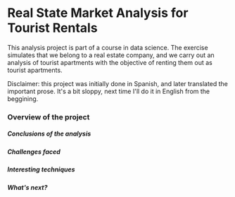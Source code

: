 # Real State Market Analysis for Tourist Rentals

This analysis project is part of a course in data science. The exercise simulates that we belong to a real estate company, and we carry out an analysis of tourist apartments with the objective of renting them out as tourist apartments.

Disclaimer: this project was initially done in Spanish, and later translated the important prose. It's a bit sloppy, next time I'll do it in English from the beggining.

### Overview of the project

##### Conclusions of the analysis

##### Challenges faced

##### Interesting techniques

##### What's next?


